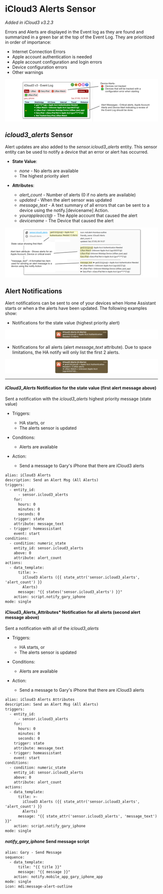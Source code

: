 # iCloud3 Alerts Sensor

*Added in iCloud3 v3.2.3*

Errors and Alerts are displayed in the Event log as they are found and summarized in a green bar at the top of the Event Log. They are prioritized in order of importance:

- Internet Connection Errors
- Apple account authentication is needed
- Apple account configuration and login errors
- Device configuration errors
- Other warnings

![](..\images\icloud3-alerts-evlog.png)

## *icloud3_alerts* Sensor

Alert updates are also added to the *sensor.icloud3_alerts* entity. This sensor entity can be used to notify a device that an error or alert has occurred. 

   - **State Value**: 
        - *none* - No alerts are available
        - The highest priority alert

   - **Attributes**:
        - *alert_count* - Number of alerts (0 if no alerts are available)
        - *updated* - When the alert sensor was updated
        - *message_text* - A text summary of all errors that can be sent to a device using the notify.[devicename] Action.
        - *yourappleacct@* - The Apple account that caused the alert
        - *devicename* - The Device that caused the alert

![](..\images\icloud3-alerts-sensor.png)

## Alert Notifications

Alert notifications can be sent to one of your devices when Home Assistant starts or when a the alerts have been updated. The following examples show:

- Notifications for the state value (highest priority alert)

![](..\images\icloud3-alerts-notify-msg-state.png)

-  Notifications for all alerts (alert *message_text* attribute). Due to space limitations, the HA notify will only list the first 2 alerts.

![](..\images\icloud3-alerts-notify-msg-attrs.png)



------

#### *iCloud3_Alerts* Notification for the state value (first alert message above)

Sent a notification with the *icloud3_alerts* highest priority message (state value)

- Triggers:
  - HA starts, or
  - The alerts sensor is updated
- Conditions:
  - Alerts are available

- Action:
  - Send a message to Gary's iPhone that there are iCloud3 alerts

```
alias: iCloud3 Alerts
description: Send an Alert Msg (All Alerts)
triggers:
  - entity_id:
      - sensor.icloud3_alerts
    for:
      hours: 0
      minutes: 0
      seconds: 0
    trigger: state
    attribute: message_text
  - trigger: homeassistant
    event: start
conditions:
  - condition: numeric_state
    entity_id: sensor.icloud3_alerts
    above: 0
    attribute: alert_count
actions:
  - data_template:
      title: >-
        iCloud3 Alerts ({{ state_attr('sensor.icloud3_alerts', 'alert_count') }}
        Alerts)
      message: "{{ states('sensor.icloud3_alerts') }}"
    action: script.notify_gary_iphone
mode: single

```



#### iCloud3_Alerts_Attributes* Notification for all alerts (second alert message above)

Sent a notification with all of the *icloud3_alerts* 

- Triggers:
  - HA starts, or
  - The alerts sensor is updated
- Conditions:
  - Alerts are available

- Action:
  - Send a message to Gary's iPhone that there are iCloud3 alerts

```
alias: iCloud3 Alerts Attributes
description: Send an Alert Msg (All Alerts)
triggers:
  - entity_id:
      - sensor.icloud3_alerts
    for:
      hours: 0
      minutes: 0
      seconds: 0
    trigger: state
    attribute: message_text
  - trigger: homeassistant
    event: start
conditions:
  - condition: numeric_state
    entity_id: sensor.icloud3_alerts
    above: 0
    attribute: alert_count
actions:
  - data_template:
      title: >-
        iCloud3 Alerts ({{ state_attr('sensor.icloud3_alerts', 'alert_count') }}
        Alerts)
      message: "{{ state_attr('sensor.icloud3_alerts', 'message_text') }}"
    action: script.notify_gary_iphone
mode: single
```



#### *notify_gary_iphone* Send message script

```
alias: Gary - Send Message
sequence:
  - data_template:
      title: "{{ title }}"
      message: "{{ message }}"
    action: notify.mobile_app_gary_iphone_app
mode: single
icon: mdi:message-alert-outline
```

